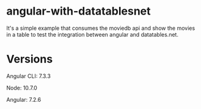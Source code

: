 # angular-with-datatablesnet
It's a simple example that consumes the moviedb api and show the movies in a table to test the integration between angular and datatables.net.

# Versions
Angular CLI: 7.3.3

Node: 10.7.0

Angular: 7.2.6
